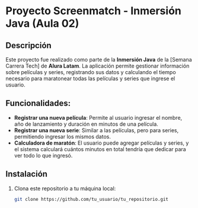 # Proyecto Screenmatch - Inmersión Java (Aula 02)

## Descripción

Este proyecto fue realizado como parte de la **Inmersión Java** de la [Semana Carrera Tech] de **Alura Latam**. La aplicación permite gestionar información sobre películas y series, registrando sus datos y calculando el tiempo necesario para maratonear todas las películas y series que ingrese el usuario.

## Funcionalidades:
- **Registrar una nueva película**: Permite al usuario ingresar el nombre, año de lanzamiento y duración en minutos de una película.
- **Registrar una nueva serie**: Similar a las películas, pero para series, permitiendo ingresar los mismos datos.
- **Calculadora de maratón**: El usuario puede agregar películas y series, y el sistema calculará cuántos minutos en total tendría que dedicar para ver todo lo que ingresó.

## Instalación

1. Clona este repositorio a tu máquina local:

   ```bash
   git clone https://github.com/tu_usuario/tu_repositorio.git
